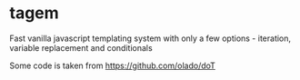 # tagem
Fast vanilla javascript templating system with only a few options - iteration, variable replacement and conditionals

Some code is taken from https://github.com/olado/doT
